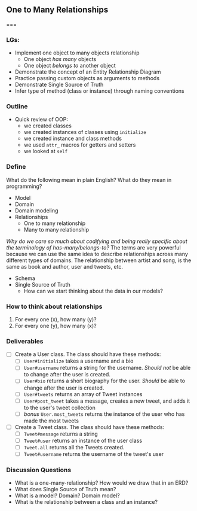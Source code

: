 ## One to Many Relationships
===

### LGs:

* Implement one object to many objects relationship
  * One object _has many_ objects
  * One object _belongs to_ another object
* Demonstrate the concept of an Entity Relationship Diagram
* Practice passing custom objects as arguments to methods
* Demonstrate Single Source of Truth
* Infer type of method (class or instance) through naming conventions

### Outline

* Quick review of OOP:
  * we created classes
  * we created instances of classes using `initialize`
  * we created instance and class methods
  * we used `attr_` macros for getters and setters
  * we looked at `self`

### Define

What do the following mean in plain English? What do they mean in programming?

* Model
* Domain
* Domain modeling
* Relationships
  * One to many relationship
  * Many to many relationship

_Why do we care so much about codifying and being really specific about the terminology of has-many/belongs-to?_ The terms are very powerful because we can use the same idea to describe relationships across many different types of domains. The relationship between artist and song, is the same as book and author, user and tweets, etc.

* Schema
* Single Source of Truth
  * How can we start thinking about the data in our models?

### How to think about relationships
1. For every one (x), how many (y)? 
2. For every one (y), how many (x)?

### Deliverables

- [ ] Create a User class. The class should have these methods:
  - [ ] `User#initialize` takes a username and a bio
  - [ ] `User#username` returns a string for the username. _Should not_ be able to change after the user is created.
  - [ ] `User#bio` returns a short biography for the user. _Should_ be able to change after the user is created.
  - [ ] `User#tweets` returns an array of Tweet instances
  - [ ] `User#post_tweet` takes a message, creates a new tweet, and adds it to the user's tweet collection
  - [ ] *bonus* `User.most_tweets` returns the instance of the user who has made the most tweets

- [ ] Create a Tweet class. The class should have these methods:
  - [ ] `Tweet#message` returns a string
  - [ ] `Tweet#user` returns an instance of the user class
  - [ ] `Tweet.all` returns all the Tweets created.
  - [ ] `Tweet#username` returns the username of the tweet's user

### Discussion Questions

- What is a one-many-relationship? How would we draw that in an ERD?
- What does Single Source of Truth mean?
- What is a model? Domain? Domain model?
- What is the relationship between a class and an instance?
